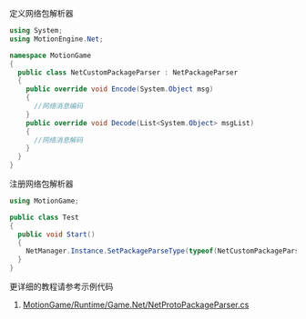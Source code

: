 
定义网络包解析器
```C#
using System;
using MotionEngine.Net;

namespace MotionGame
{
  public class NetCustomPackageParser : NetPackageParser
  {
    public override void Encode(System.Object msg)
    {
      //网络消息编码
    }
    public override void Decode(List<System.Object> msgList)
    {
      //网络消息解码
    }
  }
}
```

注册网络包解析器
```C#
using MotionGame;

public class Test
{
  public void Start()
  {
    NetManager.Instance.SetPackageParseType(typeof(NetCustomPackageParser));
  }
}
```

更详细的教程请参考示例代码
1. [MotionGame/Runtime/Game.Net/NetProtoPackageParser.cs](https://github.com/gmhevinci/MotionFramework/blob/master/Assets/MotionGame/Runtime/Game.Net/NetProtoPackageParser.cs)